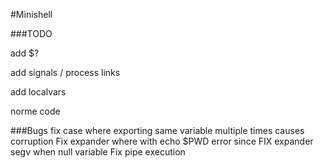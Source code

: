 #Minishell

###TODO


add $?

add signals / process links

add localvars

norme code


###Bugs
fix case where exporting same variable multiple times causes corruption
Fix expander where with echo $PWD error since FIX expander segv when null variable
Fix pipe  execution

